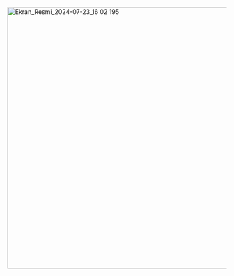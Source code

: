 <img width="602" alt="Ekran_Resmi_2024-07-23_16 02 195" src="https://github.com/user-attachments/assets/336e2c3d-72f5-45aa-a4c2-b63035f6e7d1">
